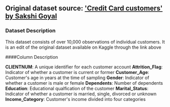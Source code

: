 ## Original dataset source: ['Credit Card customers' by Sakshi Goyal](https://www.kaggle.com/datasets/sakshigoyal7/credit-card-customers)

### Dataset Description

This dataset consists of over 10,000 observations of individual customers. It is an edit of the original dataset available on Kaggle through the link above

####Column Description

**CLIENTNUM**: A unique identifier for each customer account
**Attrition_Flag**: Indicator of whether a customer is current or former
**Customer_Age**: Customer's age in years at the time of sampling
**Gender**: Indicator of whether a customer is male or female
**Dependents**: Number of dependents
**Education**: Educational qualfication of the customer
**Marital_Status**: Indicator of whether a customer is married, single, divorced or unknown
**Income_Category**: Customer's income divided into four categories
